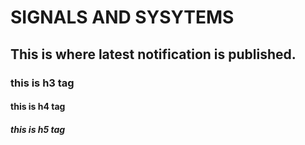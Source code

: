 # SIGNALS AND SYSYTEMS
## This is where latest notification is published.
### this is h3 tag
#### this is h4 tag
##### this is h5 tag
